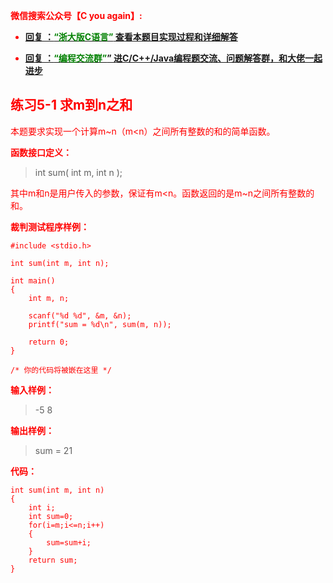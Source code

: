 
<font color='red'> **微信搜索公众号【C you again】:**

- [**回复 ：<font color='green'>“浙大版C语言”</font> 查看本题目实现过程和详细解答** ](  http://gzh.cyouagain.cn/) 
 
- [ **回复 ：<font color='green'>“编程交流群”</font>” 进C/C++/Java编程题交流、问题解答群，和大佬一起进步**  ](  http://cyouagain.cn/    ) 


## 练习5-1 求m到n之和

本题要求实现一个计算m~n（m<n）之间所有整数的和的简单函数。

**函数接口定义：**

> int sum( int m, int n );

其中m和n是用户传入的参数，保证有m<n。函数返回的是m~n之间所有整数的和。

**裁判测试程序样例：**

    #include <stdio.h>
    
    int sum(int m, int n);
    
    int main()
    {    
        int m, n;
    
        scanf("%d %d", &m, &n);
        printf("sum = %d\n", sum(m, n));
    
        return 0;
    }
    
    /* 你的代码将被嵌在这里 */

**输入样例：**

> -5 8

**输出样例：**

> sum = 21

**代码：**

```
int sum(int m, int n)
{
    int i;
    int sum=0;
    for(i=m;i<=n;i++)
    {
        sum=sum+i;
    }
    return sum;
}
```




